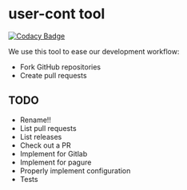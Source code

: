 # user-cont tool

[![Codacy Badge](https://api.codacy.com/project/badge/Grade/7c4e622a12074303b4b8752f87ef0c80)](https://www.codacy.com/app/user-cont/tool?utm_source=github.com&amp;utm_medium=referral&amp;utm_content=user-cont/tool&amp;utm_campaign=Badge_Grade)

We use this tool to ease our development workflow:

 * Fork GitHub repositories
 * Create pull requests


## TODO

 * Rename!!
 * List pull requests
 * List releases
 * Check out a PR
 * Implement for Gitlab
 * Implement for pagure
 * Properly implement configuration
 * Tests
